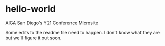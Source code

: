 # hello-world
AIGA San Diego's Y21 Conference Microsite

Some edits to the readme file need to happen. I don't know what they are but we'll figure it out soon.
